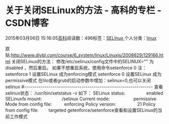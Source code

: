 
# 关于关闭SELinux的方法 - 高科的专栏 - CSDN博客

2015年03月06日 15:16:05[高科](https://me.csdn.net/pbymw8iwm)阅读数：496标签：[SELInux																](https://so.csdn.net/so/search/s.do?q=SELInux&t=blog)个人分类：[linux																](https://blog.csdn.net/pbymw8iwm/article/category/863753)


原贴:http://www.diybl.com/course/6_system/linux/Linuxjs/2008629/129166.html
关闭SELinux的方法：
修改/etc/selinux/config文件中的SELINUX="" 为 disabled ，然后重启。
如果不想重启系统，使用命令setenforce 0
注：
setenforce 1 设置SELinux 成为enforcing模式
setenforce 0 设置SELinux 成为permissive模式
在lilo或者grub的启动参数中增加：selinux=0,也可以关闭selinux
\#---------------------------------------------------------------
查看selinux状态：
/usr/bin/setstatus -v
如下：
SELinux status:                 enabled
SELinuxfs mount:                /selinux
Current mode:                   permissive
Mode from config file:          enforcing
Policy version:                 21
Policy from config file:        targeted
getenforce/setenforce查看和设置SELinux的当前工作模式

